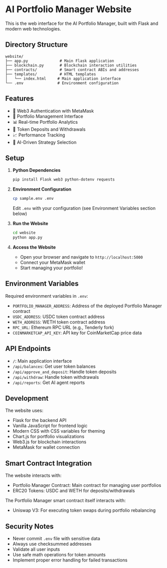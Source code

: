 # AI Portfolio Manager Website

This is the web interface for the AI Portfolio Manager, built with Flask and modern web technologies.

## Directory Structure

```
website/
├── app.py              # Main Flask application
├── blockchain.py       # Blockchain interaction utilities
├── contracts/          # Smart contract ABIs and addresses
├── templates/          # HTML templates
│   └── index.html     # Main application interface
└── .env               # Environment configuration
```

## Features

- 🔐 Web3 Authentication with MetaMask
- 💼 Portfolio Management Interface
- 📊 Real-time Portfolio Analytics
- 💱 Token Deposits and Withdrawals
- 📈 Performance Tracking
- 🤖 AI-Driven Strategy Selection

## Setup

1. **Python Dependencies**
   ```bash
   pip install Flask web3 python-dotenv requests
   ```

2. **Environment Configuration**
   ```bash
   cp sample.env .env
   ```
   Edit `.env` with your configuration (see Environment Variables section below)

3. **Run the Website**
   ```bash
   cd website
   python app.py
   ```

4. **Access the Website**
   - Open your browser and navigate to `http://localhost:5000`
   - Connect your MetaMask wallet
   - Start managing your portfolio!

## Environment Variables

Required environment variables in `.env`:

- `PORTFOLIO_MANAGER_ADDRESS`: Address of the deployed Portfolio Manager contract
- `USDC_ADDRESS`: USDC token contract address
- `WETH_ADDRESS`: WETH token contract address
- `RPC_URL`: Ethereum RPC URL (e.g., Tenderly fork)
- `COINMARKETCAP_API_KEY`: API key for CoinMarketCap price data

## API Endpoints

- `/`: Main application interface
- `/api/balances`: Get user token balances
- `/api/approve_and_deposit`: Handle token deposits
- `/api/withdraw`: Handle token withdrawals
- `/api/reports`: Get AI agent reports

## Development

The website uses:
- Flask for the backend API
- Vanilla JavaScript for frontend logic
- Modern CSS with CSS variables for theming
- Chart.js for portfolio visualizations
- Web3.js for blockchain interactions
- MetaMask for wallet connection

## Smart Contract Integration

The website interacts with:
- Portfolio Manager Contract: Main contract for managing user portfolios
- ERC20 Tokens: USDC and WETH for deposits/withdrawals

The Portfolio Manager smart contract itself interacts with:
- Uniswap V3: For executing token swaps during portfolio rebalancing

## Security Notes

- Never commit `.env` file with sensitive data
- Always use checksummed addresses
- Validate all user inputs
- Use safe math operations for token amounts
- Implement proper error handling for failed transactions